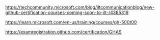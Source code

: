 https://techcommunity.microsoft.com/blog/iltcommunicationblog/new-github-certification-courses-coming-soon-to-ilt-/4385319

https://learn.microsoft.com/en-us/training/courses/gh-500t00

https://examregistration.github.com/certification/GHAS
